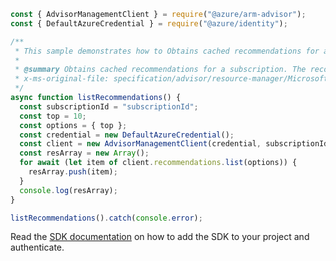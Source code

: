 ```javascript
const { AdvisorManagementClient } = require("@azure/arm-advisor");
const { DefaultAzureCredential } = require("@azure/identity");

/**
 * This sample demonstrates how to Obtains cached recommendations for a subscription. The recommendations are generated or computed by invoking generateRecommendations.
 *
 * @summary Obtains cached recommendations for a subscription. The recommendations are generated or computed by invoking generateRecommendations.
 * x-ms-original-file: specification/advisor/resource-manager/Microsoft.Advisor/stable/2020-01-01/examples/ListRecommendations.json
 */
async function listRecommendations() {
  const subscriptionId = "subscriptionId";
  const top = 10;
  const options = { top };
  const credential = new DefaultAzureCredential();
  const client = new AdvisorManagementClient(credential, subscriptionId);
  const resArray = new Array();
  for await (let item of client.recommendations.list(options)) {
    resArray.push(item);
  }
  console.log(resArray);
}

listRecommendations().catch(console.error);
```

Read the [SDK documentation](https://github.com/Azure/azure-sdk-for-js/blob/%40azure%2Farm-advisor_3.0.1/sdk/advisor/arm-advisor/README.md) on how to add the SDK to your project and authenticate.
